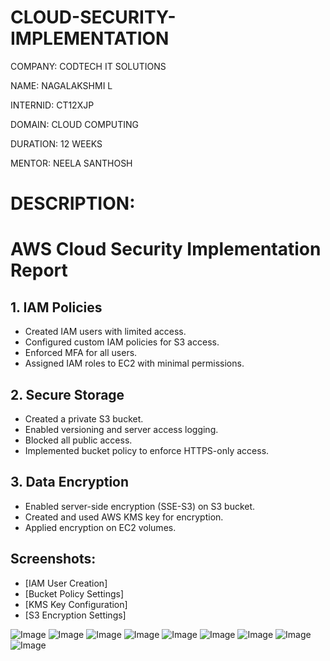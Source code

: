 # CLOUD-SECURITY-IMPLEMENTATION

COMPANY: CODTECH IT SOLUTIONS

NAME: NAGALAKSHMI L

INTERNID: CT12XJP

DOMAIN: CLOUD COMPUTING

DURATION: 12 WEEKS

MENTOR: NEELA SANTHOSH

# DESCRIPTION:

# AWS Cloud Security Implementation Report

## 1. IAM Policies
- Created IAM users with limited access.
- Configured custom IAM policies for S3 access.
- Enforced MFA for all users.
- Assigned IAM roles to EC2 with minimal permissions.

## 2. Secure Storage
- Created a private S3 bucket.
- Enabled versioning and server access logging.
- Blocked all public access.
- Implemented bucket policy to enforce HTTPS-only access.

## 3. Data Encryption
- Enabled server-side encryption (SSE-S3) on S3 bucket.
- Created and used AWS KMS key for encryption.
- Applied encryption on EC2 volumes.

## Screenshots:
- [IAM User Creation]
- [Bucket Policy Settings]
- [KMS Key Configuration]
- [S3 Encryption Settings]



![Image](https://github.com/user-attachments/assets/b50af4c3-ab9e-4f30-9192-5ee6b00f90c5)
![Image](https://github.com/user-attachments/assets/1e278c31-249f-4f0c-b0dc-1531bbf73132)
![Image](https://github.com/user-attachments/assets/858e0e1b-79f2-4bf7-9ab0-120075bce705)
![Image](https://github.com/user-attachments/assets/b1505774-aa95-4974-89e3-90360ed1d139)
![Image](https://github.com/user-attachments/assets/4c41bd72-4f33-4f0e-b251-663e85edf1d4)
![Image](https://github.com/user-attachments/assets/9edb94f3-a407-4e1e-8704-91d5f1be2d4e)
![Image](https://github.com/user-attachments/assets/f7382f5b-39b0-47e5-a9b2-54dec9c45ba9)
![Image](https://github.com/user-attachments/assets/e1b53fc5-970c-4358-8914-f20ebfbd447e)
![Image](https://github.com/user-attachments/assets/a27d7e3e-7d0b-4ef5-85f5-5c74cc138678)


